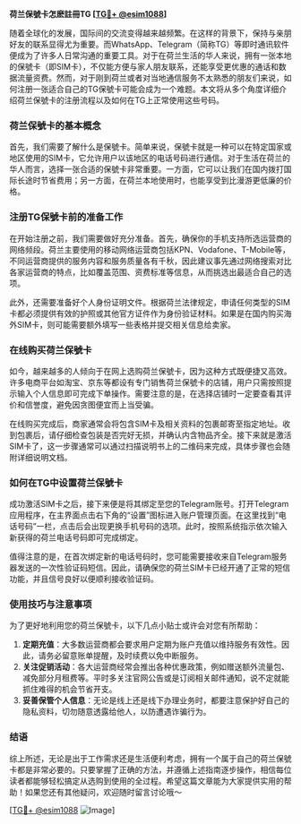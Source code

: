 **荷兰保號卡怎麽註冊TG [[TG💪+ @esim1088](https://t.me/s/esim1088)]**

随着全球化的发展，国际间的交流变得越来越频繁。在这样的背景下，保持与亲朋好友的联系显得尤为重要。而WhatsApp、Telegram（简称TG）等即时通讯软件便成为了许多人日常沟通的重要工具。对于在荷兰生活的华人来说，拥有一张本地的保號卡（即SIM卡），不仅能方便与家人朋友联系，还能享受更优惠的通话和数据流量资费。然而，对于刚到荷兰或者对当地通信服务不太熟悉的朋友们来说，如何注册一张适合自己的TG保號卡可能会成为一个难题。本文将从多个角度详细介绍荷兰保號卡的注册流程以及如何在TG上正常使用这些号码。

### 荷兰保號卡的基本概念

首先，我们需要了解什么是保號卡。简单来说，保號卡就是一种可以在特定国家或地区使用的SIM卡，它允许用户以该地区的电话号码进行通信。对于生活在荷兰的华人而言，选择一张合适的保號卡非常重要。一方面，它可以让我们在国内拨打国际长途时节省费用；另一方面，在荷兰本地使用时，也能享受到比漫游更低廉的价格。

### 注册TG保號卡前的准备工作

在开始注册之前，我们需要做好充分准备。首先，确保你的手机支持所选运营商的网络频段。荷兰主要使用的移动网络运营商包括KPN、Vodafone、T-Mobile等，不同运营商提供的服务内容和服务质量各有千秋，因此建议事先通过网络搜索对比各家运营商的特点，比如覆盖范围、资费标准等信息，从而挑选出最适合自己的选项。

此外，还需要准备好个人身份证明文件。根据荷兰法律规定，申请任何类型的SIM卡都必须提供有效的护照或其他官方证件作为身份验证材料。如果是在国内购买海外SIM卡，则可能需要额外填写一些表格并提交相关信息给卖家。

### 在线购买荷兰保號卡

如今，越来越多的人倾向于在网上选购荷兰保號卡，因为这种方式既便捷又高效。许多电商平台如淘宝、京东等都设有专门销售荷兰保號卡的店铺，用户只需按照提示输入个人信息即可完成下单操作。需要注意的是，在选择店铺时一定要查看其评价和信誉度，避免因贪图便宜而上当受骗。

在线购买完成后，商家通常会将包含SIM卡及相关资料的包裹邮寄至指定地址。收到包裹后，请仔细检查包装是否完好无损，并确认内含物品齐全。接下来就是激活SIM卡了，这一步骤通常可以通过扫描说明书上的二维码来完成，具体步骤也会随附详细说明文档。

### 如何在TG中设置荷兰保號卡

成功激活SIM卡之后，接下来便是将其绑定至您的Telegram账号。打开Telegram应用程序，在主界面点击右下角的“设置”图标进入账户管理页面。在这里找到“电话号码”一栏，点击后会出现更换手机号码的选项。此时，按照系统指示依次输入新获得的荷兰电话号码即可完成绑定。

值得注意的是，在首次绑定新的电话号码时，您可能需要接收来自Telegram服务器发送的一次性验证码短信。因此，请确保您的荷兰SIM卡已经开通了正常的短信功能，并且信号良好以便顺利接收验证码。

### 使用技巧与注意事项

为了更好地利用您的荷兰保號卡，以下几点小贴士或许会对您有所帮助：

1. **定期充值**：大多数运营商都会要求用户定期为账户充值以维持服务有效性。因此，请务必留意账单提醒，及时续费以免中断服务。
2. **关注促销活动**：各大运营商经常会推出各种优惠政策，例如赠送额外流量包、减免部分月租费等。平时多关注官网公告或是订阅相关邮件通知，说不定就能抓住难得的机会节省开支。
3. **妥善保管个人信息**：无论是线上还是线下办理业务时，都要注意保护好自己的隐私资料，切勿随意透露给他人，以防遭遇诈骗行为。

### 结语

综上所述，无论是出于工作需求还是生活便利考虑，拥有一个属于自己的荷兰保號卡都是非常必要的。只要掌握了正确的方法，并遵循上述指南逐步操作，相信每位读者都能够轻松搞定从选购到使用的全过程。希望这篇文章能为大家提供实用的帮助！如果您还有其他疑问，欢迎随时留言讨论哦～

[[TG💪+ @esim1088](https://t.me/s/esim1088) ![Image](https://i.postimg.cc/4NQfJmqS/Snipaste-2025-05-13-00-14-12.png)]